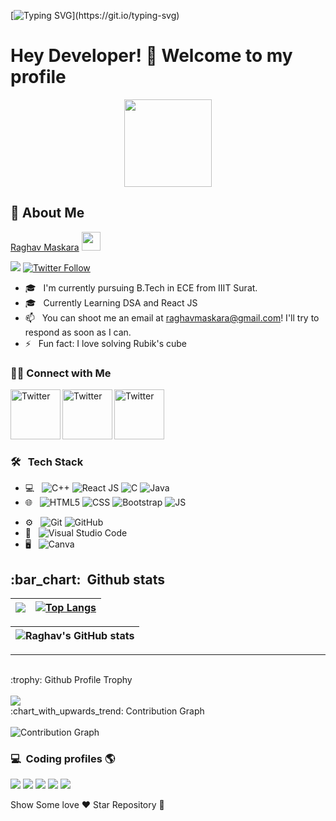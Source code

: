 

<!--
**RaghavMaskara21/RaghavMaskara21** is a ✨ _special_ ✨ repository because its `README.md` (this file) appears on your GitHub profile.

Here are some ideas to get you started:

- 🔭 I’m currently working on ...
- 🌱 I’m currently learning ...
- 👯 I’m looking to collaborate on ...
- 🤔 I’m looking for help with ...
- 💬 Ask me about ...
- 📫 How to reach me: ...
- 😄 Pronouns: ...
- ⚡ Fun fact: ... I love solving rubics cube
-->
[![Typing SVG](https://readme-typing-svg.herokuapp.com/?lines=Welcome+to+Raghav's+Github+Profile!)](https://git.io/typing-svg)

### <h1>Hey Developer! 👋 Welcome to my profile 
  
  <p align="center"> <img src="https://c.tenor.com/y2JXkY1pXkwAAAAC/cat-computer.gif" height="140px" width="140px"> 
   
## :wave:  About Me 



[Raghav Maskara](https://github.com/RaghavMaskara21) <img src="https://raw.githubusercontent.com/MartinHeinz/MartinHeinz/master/wave.gif" width="30px"> 

![](https://visitor-badge.laobi.icu/badge?page_id=RaghavMaskara21)
[![Twitter Follow](https://img.shields.io/twitter/follow/MaskaraRaghav?color=1DA1F2&logo=twitter&style=for-the-badge)](https://twitter.com/MaskaraRaghav)

- 🎓 &nbsp; I'm currently pursuing B.Tech in ECE from IIIT Surat.
- 🎓 &nbsp; Currently Learning DSA and React JS
- 📫 &nbsp; You can shoot me an email at raghavmaskara@gmail.com! I'll try to respond as soon as I can.
- ⚡ &nbsp; Fun fact: I love solving Rubik's cube  

<h3> 🤝🏻 Connect with Me </h3>

  <a href="https://twitter.com/MaskaraRaghav" target="_blank"><img src="https://cdn2.iconfinder.com/data/icons/social-media-2199/64/social_media_isometric_6-twitter-512.png" height="80px" width="80px" alt="Twitter" align="left"></a>
  <a href="https://www.linkedin.com/in/raghavmaskara/" target="_blank"><img src="https://cdn2.iconfinder.com/data/icons/social-media-2199/64/social_media_isometric_14-linkedin-512.png" height="80px" width="80px" alt="Twitter" align="left"></a>
  <a href="https://www.instagram.com/raghavmaskara/" target="_blank"><img src="https://cdn2.iconfinder.com/data/icons/social-media-2199/64/social_media_isometric_3-instagram-512.png" height="80px" width="80px" alt="Twitter" align="left"></a>
  
  
  
<br><br><br>

<br />

<h3> 🛠 &nbsp; Tech Stack</h3>

- 💻 &nbsp;
  ![C++](https://img.shields.io/badge/-C++-333333?style=flat&logo=C%2B%2B&logoColor=00599C)
  ![React JS](https://img.shields.io/badge/-ReactJS-333333?style=flat&logo=React)
  ![C](https://img.shields.io/badge/-C-333333?style=flag&logo=C)
  ![Java](https://img.shields.io/badge/-Java-333333?style=flag&logo=Java)
- 🌐 &nbsp;
  ![HTML5](https://img.shields.io/badge/-HTML5-333333?style=flat&logo=HTML5)
  ![CSS](https://img.shields.io/badge/-CSS-333333?style=flat&logo=CSS3&logoColor=1572B6)
  ![Bootstrap](https://img.shields.io/badge/-Bootstrap-333333?style=flat&logo=bootstrap&logoColor=563D7C)
  ![JS](https://img.shields.io/badge/-JS-333333?style=flat&logo=CSS3&logoColor=1572B6)

<!-- -  🛢 &nbsp;
  ![MySQL](https://img.shields.io/badge/-MySQL-333333?style=flat&logo=mysql)
  ![MongoDB](http://img.shields.io/badge/-MongoDB-333333?style=flat&logo=mongodb) -->
- ⚙️ &nbsp;
  ![Git](https://img.shields.io/badge/-Git-333333?style=flat&logo=git)
  ![GitHub](https://img.shields.io/badge/-GitHub-333333?style=flat&logo=github)
- 🔧 &nbsp;
  ![Visual Studio Code](https://img.shields.io/badge/-Visual%20Studio%20Code-333333?style=flat&logo=visual-studio-code&logoColor=007ACC)
- 🖥 &nbsp;
  ![Canva](https://img.shields.io/badge/-Canva-333333?style=flat&logo=canva)


## </p>

 <h2 align="">:bar_chart: &nbsp;Github stats </h2>

| <img src="https://github-readme-streak-stats.herokuapp.com/?user=RaghavMaskara21"/> | [![Top Langs](https://github-readme-stats.vercel.app/api/top-langs/?username=RaghavMaskara21&layout=compact)](https://github.com/RaghavMaskara21/github-readme-stats) |
| ---------------------------------------------------------------------------------- | ------------------------------------------------------------------------------------------------------------------------------------------------------------------- |

| ![Raghav's GitHub stats](https://github-readme-stats.vercel.app/api?username=RaghavMaskara21&show_icons=true&theme=radical) |
| ----------------------------------------------------------------------------------------------------------------------------- |

---

<br>

<summary>:trophy: Github Profile Trophy</summary>
  <br/>
  <img src="https://github-profile-trophy.vercel.app/?username=RaghavMaskara21&theme=monokai&row=1&no-frame=true&no-bg=true/">

<br>

<summary>:chart_with_upwards_trend: Contribution Graph </summary>
   <br/>
   <img src="https://activity-graph.herokuapp.com/graph?username=RaghavMaskara21&theme=xcode" alt="Contribution Graph" align="center" />

<h3> 💻 &nbsp;Coding profiles 🌎 </h3>




[![](https://img.shields.io/badge/Codechef-raghav_maskara-yellow)](https://www.codechef.com/users/raghav_maskara)
[![](https://img.shields.io/badge/GeeksForGeeks-raghavmaskara-purple)](https://auth.geeksforgeeks.org/user/raghavmaskara/profile)
[![](https://img.shields.io/badge/LeetCode-raghav_maskara-blue)](https://leetcode.com/raghav_maskara/)
[![](https://img.shields.io/badge/CodeForces-raghavmaskara-red)](https://codeforces.com/profile/raghavmaskara)
[![](https://img.shields.io/badge/HackerRank-raghavmaskara-red)](https://www.hackerrank.com/raghavmaskara)

[twitter]: https://twitter.com/MaskaraRaghav
[linkedin]: https://www.linkedin.com/in/raghavmaskara/
[instagram]: https://www.instagram.com/raghavmaskara/

 Show Some love ❤️
 Star Repository 🌟

